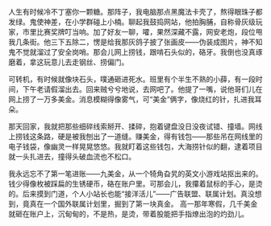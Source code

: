 人生有时候冷不丁塞你一颗糖。那阵子，我电脑那点黑魔法卡壳了，熬得眼珠子都发绿。鬼使神差，在小学群碰上小楠。聊起我鼓捣网站，他拍胸脯，自称骨灰级玩家，市里比赛奖牌叮当响。加了好友一聊，嚯，果然深藏不露，网安老炮，段位甩我几条街。他三下五除二，愣是给我那灰鸽子披了张画皮——伪装成图片，神不知鬼不觉就溜过了安全岗哨。那会儿网上捞钱，跟啃石头似的，硌牙。我倒也没真琢磨着，拿这玩意儿去走钢丝、捞偏门。

可转机，有时候就像块石头，噗通砸进死水。班里有个半生不熟的小薛，有一段时间，下午老请假溜出去。回来贼兮兮地说，去网吧了。他提了一嘴，说他哥们儿在网上捞了一万多美金。消息模糊得像雾气，可“美金”俩字，像烧红的针，扎进我耳朵。

那天回家，我就把那些细碎线索掰开、揉碎，抱着键盘没日没夜试错、撞墙。网线上捞钱这条路，硬是被我刨出了一道缝。赚美金，得有钱包——那些吊在网线里的电子钱袋，像幽灵一样晃晃悠悠。我就盯着这些钱包，大海捞针似的翻，逮着项目就一头扎进去，撞得头破血流也不松口。

我永远忘不了第一笔进账——九美金，从一个犄角旮旯的英文小游戏站抠出来的。钱少得像枚被踩扁的生锈硬币，硌在账户里。可那会儿，我攥着鼠标的手心，是烫的。后来摸到门道，个人小站长也能“接洋活儿”——广告联盟、联属计划。真没想到，竟真在一个国外联属计划里，掘到了第一块真金。
高一那年寒假，几千美金就砸在账户上，沉甸甸的，不是热，是烫，带着股能把手指燎出泡的灼劲儿。